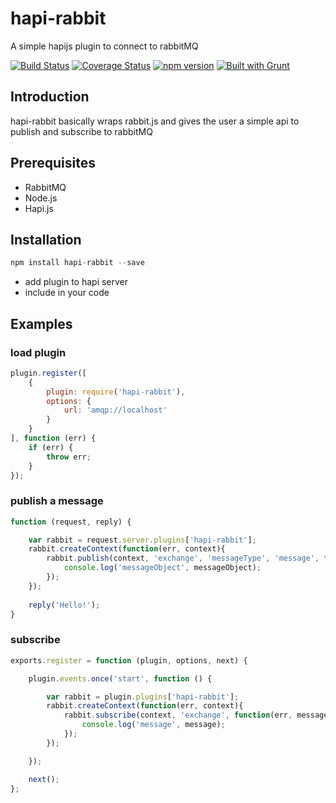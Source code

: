 # hapi-rabbit
A simple hapijs plugin to connect to rabbitMQ

[![Build Status](https://travis-ci.org/aduis/hapi-rabbit.svg?branch=master)](https://travis-ci.org/aduis/hapi-rabbit) [![Coverage Status](https://coveralls.io/repos/aduis/hapi-rabbit/badge.png)](https://coveralls.io/r/aduis/hapi-rabbit) [![npm version](https://badge.fury.io/js/hapi-rabbit.svg)](http://badge.fury.io/js/hapi-rabbit) [![Built with Grunt](https://cdn.gruntjs.com/builtwith.png)](http://gruntjs.com/)

## Introduction
hapi-rabbit basically wraps rabbit.js and gives the user a simple api to publish and subscribe to rabbitMQ

## Prerequisites
* RabbitMQ
* Node.js
* Hapi.js

## Installation
```javascript
npm install hapi-rabbit --save
```
* add plugin to hapi server
* include in your code

## Examples
### load plugin
```javascript
plugin.register([
    {
        plugin: require('hapi-rabbit'),
        options: { 
            url: 'amqp://localhost'
        } 
    }
], function (err) {
    if (err) {
        throw err;
    }
});
```
### publish a message
```javascript
function (request, reply) {

    var rabbit = request.server.plugins['hapi-rabbit'];
    rabbit.createContext(function(err, context){
        rabbit.publish(context, 'exchange', 'messageType', 'message', function(err, messageObject){
            console.log('messageObject', messageObject);
        });
    });
    
    reply('Hello!');
}
```
### subscribe
```javascript
exports.register = function (plugin, options, next) {

    plugin.events.once('start', function () {

        var rabbit = plugin.plugins['hapi-rabbit'];
        rabbit.createContext(function(err, context){
            rabbit.subscribe(context, 'exchange', function(err, message){
                console.log('message', message);
            });
        });

    });

    next();
};
```
